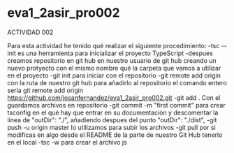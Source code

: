 # eva1_2asir_pro002

ACTIVIDAD 002

Para esta actividad he tenido qué realizar el siguiente procedimiento:
-tsc --init es una herramienta para inicializar el proyecto TypeScript 
-despues creamos repositorio en git hub en nuestro usuario de git hub creando un nuevo protyecto con el mismo nombre qué la carpeta que vamos a utilizar en el proyecto
-git init para iniciar con el repositorio
-git remote add origin con la ruta de nuestro git hub para añadirlo al repositorio el comando entero sería git remote add origin https://github.com/josanfernandez/eva1_2asir_pro002.git
-git add . Con el guardamos archivos en repositorio
-git commit -m "first commit" para crear tsconfig en el qué hay que entrar en su documentación y descomentar la linea de "outDir": "./", añadiendo despues del punto "outDir": "./dist", 
-git push -u origin master lo utilizamos para subir los archivos
-git pull por si modificas en algo desde el README de la parte de nuestro Git Hub tenerlo en el local
-tsc -w para crear el archivo js